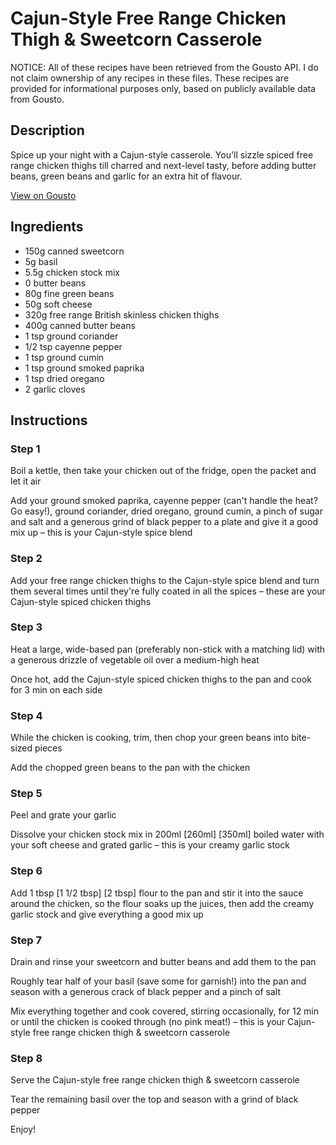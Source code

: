 # Cajun-Style Free Range Chicken Thigh & Sweetcorn Casserole

NOTICE: All of these recipes have been retrieved from the Gousto API. I do not claim ownership of any recipes in these files. These recipes are provided for informational purposes only, based on publicly available data from Gousto.

## Description

Spice up your night with a Cajun-style casserole. You'll sizzle spiced free range chicken thighs till charred and next-level tasty, before adding butter beans, green beans and garlic for an extra hit of flavour.

[View on Gousto](https://www.gousto.co.uk/recipes/cookbook/kickin-cajun-free-range-chicken-thigh-sweetcorn-casserole)

## Ingredients

- 150g canned sweetcorn
- 5g basil
- 5.5g chicken stock mix 
- 0 butter beans
- 80g fine green beans
- 50g soft cheese
- 320g free range British skinless chicken thighs
- 400g canned butter beans
- 1 tsp ground coriander
- 1/2 tsp cayenne pepper
- 1 tsp ground cumin
- 1 tsp ground smoked paprika
- 1 tsp dried oregano
- 2 garlic cloves

## Instructions


### Step 1

Boil a kettle, then take your chicken out of the fridge, open the packet and let it air

Add your ground smoked paprika, cayenne pepper (can't handle the heat? Go easy!), ground coriander, dried oregano, ground cumin, a pinch of sugar and salt and a generous grind of black pepper to a plate and give it a good mix up – this is your Cajun-style spice blend


### Step 2

Add your free range chicken thighs to the Cajun-style spice blend and turn them several times until they're fully coated in all the spices – these are your Cajun-style spiced chicken thighs


### Step 3

Heat a large, wide-based pan (preferably non-stick with a matching lid) with a generous drizzle of vegetable oil over a medium-high heat

Once hot, add the Cajun-style spiced chicken thighs to the pan and cook for 3 min on each side


### Step 4

While the chicken is cooking, trim, then chop your green beans into bite-sized pieces

Add the chopped green beans to the pan with the chicken


### Step 5

Peel and grate your garlic

Dissolve your chicken stock mix in 200ml <span class="text-purple">[260ml]</span> <span class="text-danger">[350ml]</span> boiled water with your soft cheese and grated garlic – this is your creamy garlic stock


### Step 6

Add 1 tbsp <span class="text-purple">[1 1/2 tbsp]</span> <span class="text-danger">[2 tbsp]</span> flour to the pan and stir it into the sauce around the chicken, so the flour soaks up the juices, then add the creamy garlic stock and give everything a good mix up


### Step 7

Drain and rinse your sweetcorn and butter beans and add them to the pan

Roughly tear half of your basil (save some for garnish!) into the pan and season with a generous crack of black pepper and a pinch of salt

Mix everything together and cook covered, stirring occasionally, for 12 min or until the chicken is cooked through (no pink meat!) – this is your Cajun-style free range chicken thigh & sweetcorn casserole

### Step 8

Serve the Cajun-style free range chicken thigh & sweetcorn casserole

Tear the remaining basil over the top and season with a grind of black pepper

Enjoy!

